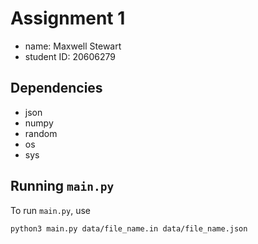 # Assignment 1

- name: Maxwell Stewart
- student ID: 20606279

## Dependencies

- json
- numpy
- random
- os
- sys

## Running `main.py`

To run `main.py`, use

```sh
python3 main.py data/file_name.in data/file_name.json
```
